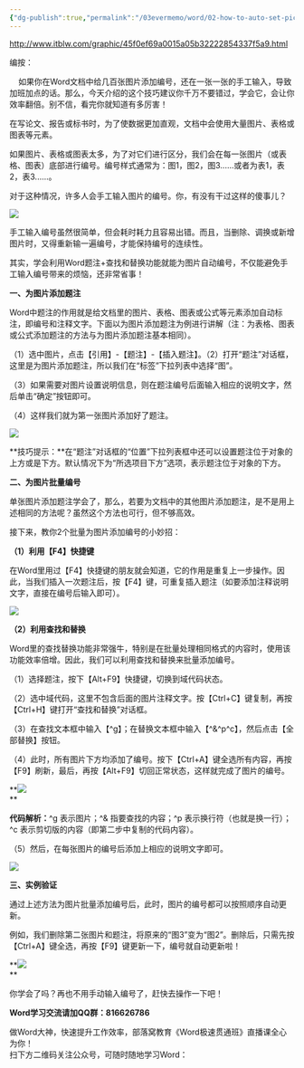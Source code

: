 ```yaml
---
{"dg-publish":true,"permalink":"/03evermemo/word/02-how-to-auto-set-picture-s-number10-word-1000/","dgPassFrontmatter":true}
---
```



http://www.itblw.com/graphic/45f0ef69a0015a05b32222854337f5a9.html


编按：

    如果你在Word文档中给几百张图片添加编号，还在一张一张的手工输入，导致加班加点的话。那么，今天介绍的这个技巧建议你千万不要错过，学会它，会让你效率翻倍。别不信，看完你就知道有多厉害！  

  

在写论文、报告或标书时，为了使数据更加直观，文档中会使用大量图片、表格或图表等元素。

如果图片、表格或图表太多，为了对它们进行区分，我们会在每一张图片（或表格、图表）底部进行编号。编号样式通常为：图1，图2，图3......或者为表1，表2，表3......。

对于这种情况，许多人会手工输入图片的编号。你，有没有干过这样的傻事儿？

![](http://www.itblw.com/ewebeditor/uploadfile/20200323173727742001.jpg)

手工输入编号虽然很简单，但会耗时耗力且容易出错。而且，当删除、调换或新增图片时，又得重新输一遍编号，才能保持编号的连续性。

其实，学会利用Word题注+查找和替换功能就能为图片自动编号，不仅能避免手工输入编号带来的烦恼，还非常省事！  
  

**一、为图片添加题注**

Word中题注的作用就是给文档里的图片、表格、图表或公式等元素添加自动标注，即编号和注释文字。下面以为图片添加题注为例进行讲解（注：为表格、图表或公式添加题注的方法与为图片添加题注基本相同）。

（1）选中图片，点击【引用】-【题注】-【插入题注】。（2）打开“题注”对话框，这里是为图片添加题注，所以我们在“标签”下拉列表中选择“图”。

（3）如果需要对图片设置说明信息，则在题注编号后面输入相应的说明文字，然后单击“确定”按钮即可。

（4）这样我们就为第一张图片添加好了题注。

**![](http://www.itblw.com/ewebeditor/uploadfile/20200323173749138.gif)**

**技巧提示：**在“题注”对话框的“位置”下拉列表框中还可以设置题注位于对象的上方或是下方。默认情况下为“所选项目下方”选项，表示题注位于对象的下方。  
  

**二、为图片批量编号**

单张图片添加题注学会了，那么，若要为文档中的其他图片添加题注，是不是用上述相同的方法呢？虽然这个方法也可行，但不够高效。

接下来，教你2个批量为图片添加编号的小妙招：

**（1）利用【F4】快捷键**

在Word里用过【F4】快捷键的朋友就会知道，它的作用是重复上一步操作。因此，当我们插入一次题注后，按【F4】键，可重复插入题注（如要添加注释说明文字，直接在编号后输入即可）。

**![](http://www.itblw.com/ewebeditor/uploadfile/20200323173757384.gif)**

**（2）利用查找和替换**

Word里的查找替换功能非常强牛，特别是在批量处理相同格式的内容时，使用该功能效率倍增。因此，我们可以利用查找和替换来批量添加编号。

（1）选择题注，按下【Alt+F9】快捷键，切换到域代码状态。

（2）选中域代码，这里不包含后面的图片注释文字。按【Ctrl+C】键复制，再按【Ctrl+H】键打开“查找和替换”对话框。

（3）在查找文本框中输入【^g】；在替换文本框中输入【^&^p^c】，然后点击【全部替换】按钮。

（4）此时，所有图片下方均添加了编号。按下【Ctrl+A】键全选所有内容，再按【F9】刷新，最后，再按【Alt+F9】切回正常状态，这样就完成了图片的编号。

**![](http://www.itblw.com/ewebeditor/uploadfile/20200323174025728.gif)  
**

**代码解析：**^g 表示图片；^& 指要查找的内容；^p 表示换行符（也就是换一行）；^c 表示剪切版的内容（即第二步中复制的代码内容）。

（5）然后，在每张图片的编号后添加上相应的说明文字即可。  
  

**![](http://www.itblw.com/ewebeditor/uploadfile/20200323173727222002.png)**

**三、实例验证**

通过上述方法为图片批量添加编号后，此时，图片的编号都可以按照顺序自动更新。

例如，我们删除第二张图片和题注，将原来的“图3”变为“图2”。删除后，只需先按【Ctrl+A】键全选，再按【F9】键更新一下，编号就自动更新啦！

**![](http://www.itblw.com/ewebeditor/uploadfile/20200323173816929.gif)  
**

你学会了吗？再也不用手动输入编号了，赶快去操作一下吧！  

**Word学习交流请加QQ群：816626786**

做Word大神，快速提升工作效率，部落窝教育《Word极速贯通班》直播课全心为你！  
扫下方二维码关注公众号，可随时随地学习Word：